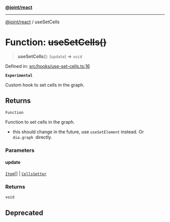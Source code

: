 [**@joint/react**](../README.md)

***

[@joint/react](../README.md) / useSetCells

# Function: ~~useSetCells()~~

> **useSetCells**(): (`update`) => `void`

Defined in: [src/hooks/use-set-cells.ts:16](https://github.com/samuelgja/joint/blob/main/packages/joint-react/src/hooks/use-set-cells.ts#L16)

**`Experimental`**

Custom hook to set cells in the graph.

## Returns

`Function`

Function to set cells in the graph.
 - this should change in the future, use `useSetElement` instead. Or `dia.graph `directly.

### Parameters

#### update

[`Item`](../type-aliases/Item.md)[] | [`CellsSetter`](../type-aliases/CellsSetter.md)

### Returns

`void`

## Deprecated
